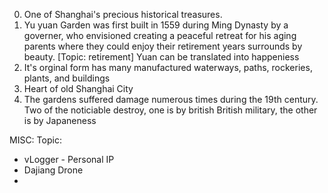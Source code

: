 

0. One of Shanghai's precious historical treasures. 
1. Yu yuan Garden was first built in 1559 during Ming Dynasty by a governer, who envisioned creating a peaceful retreat for his aging parents where they could enjoy their retirement years surrounds by beauty. [Topic: retirement] 
Yuan can be translated into happeniess 
2. It's orginal form has many manufactured waterways, paths, rockeries, plants, and buildings 
3. Heart of old Shanghai City
4. The gardens suffered damage numerous times during the 19th century. Two of the noticiable destroy, one is by british British military, the other is by Japaneness 



MISC:
Topic:
- vLogger - Personal IP 
- Dajiang Drone
- 
